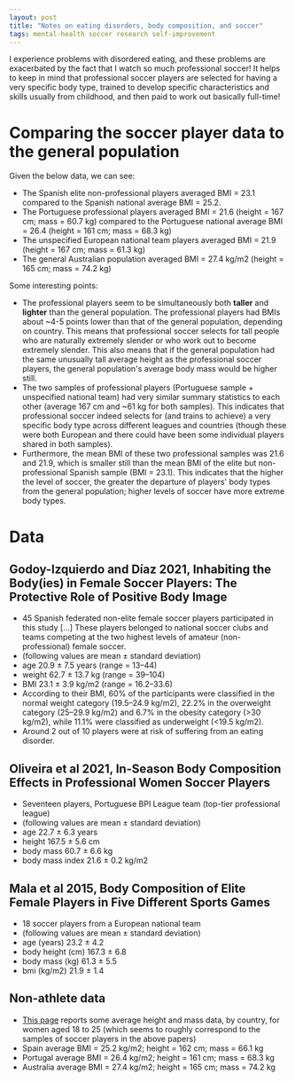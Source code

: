 ```yaml
---
layout: post
title: "Notes on eating disorders, body composition, and soccer"
tags: mental-health soccer research self-improvement
---
```


I experience problems with disordered eating, and these problems are exacerbated by the fact that I watch so much professional soccer! It helps to keep in mind that professional soccer players are selected for having a very specific body type, trained to develop specific characteristics and skills usually from childhood, and then paid to work out basically full-time!

# Comparing the soccer player data to the general population
Given the below data, we can see:
- The Spanish elite non-professional players averaged BMI = 23.1 compared to the Spanish national average BMI = 25.2.
- The Portuguese professional players averaged BMI = 21.6 (height = 167 cm; mass = 60.7 kg) compared to the Portuguese national average BMI = 26.4 (height = 161 cm; mass = 68.3 kg)
- The unspecified European national team players averaged BMI = 21.9 (height = 167 cm; mass = 61.3 kg)
- The general Australian population averaged BMI = 27.4 kg/m2 (height = 165 cm; mass = 74.2 kg)

Some interesting points:
- The professional players seem to be simultaneously both **taller** and **lighter** than the general population. The professional players had BMIs about ~4-5 points lower than that of the general population, depending on country. This means that professional soccer selects for tall people who are naturally extremely slender or who work out to become extremely slender. This also means that if the general population had the same unusually tall average height as the professional soccer players, the general population's average body mass would be higher still.
- The two samples of professional players (Portuguese sample + unspecified national team) had very similar summary statistics to each other (average 167 cm and ~61 kg for both samples). This indicates that professional soccer indeed selects for (and trains to achieve) a very specific body type across different leagues and countries (though these were both European and there could have been some individual players shared in both samples).
- Furthermore, the mean BMI of these two professional samples was 21.6 and 21.9, which is smaller still than the mean BMI of the elite but non-professional Spanish sample (BMI = 23.1). This indicates that the higher the level of soccer, the greater the departure of players' body types from the general population; higher levels of soccer have more extreme body types.

# Data

## Godoy-Izquierdo and Díaz 2021, Inhabiting the Body(ies) in Female Soccer Players: The Protective Role of Positive Body Image
- 45 Spanish federated non-elite female soccer players participated in this study [...] These players belonged to national soccer clubs and teams competing at the two highest levels of amateur (non-professional) female soccer.
- (following values are mean ± standard deviation)
- age 20.9 ± 7.5 years (range = 13–44)
- weight 62.7 ± 13.7 kg (range = 39–104)
- BMI 23.1 ± 3.9 kg/m2 (range = 16.2–33.6)
- According to their BMI, 60% of the participants were classified in the normal weight category (19.5–24.9 kg/m2), 22.2% in the overweight category (25–29.9 kg/m2) and 6.7% in the obesity category (>30 kg/m2), while 11.1% were classified as underweight (<19.5 kg/m2).
- Around 2 out of 10 players were at risk of suffering from an eating disorder.

## Oliveira et al 2021, In-Season Body Composition Effects in Professional Women Soccer Players
- Seventeen players, Portuguese BPI League team (top-tier professional league)
- (following values are mean ± standard deviation)
- age 22.7 ± 6.3 years
- height 167.5 ± 5.6 cm
- body mass 60.7 ± 6.6 kg
- body mass index 21.6 ± 0.2 kg/m2

## Mala et al 2015, Body Composition of Elite Female Players in Five Different Sports Games
- 18 soccer players from a European national team
- (following values are mean ± standard deviation)
- age (years) 23.2 ± 4.2
- body height (cm) 167.3 ± 6.8
- body mass (kg) 61.3 ± 5.5
- bmi (kg/m2) 21.9 ± 1.4

## Non-athlete data
- [This page](https://www.worlddata.info/average-bodyheight.php) reports some average height and mass data, by country, for women aged 18 to 25 (which seems to roughly correspond to the samples of soccer players in the above papers)
- Spain average BMI = 25.2 kg/m2; height = 162 cm; mass = 66.1 kg
- Portugal average BMI = 26.4 kg/m2; height = 161 cm; mass = 68.3 kg
- Australia average BMI = 27.4 kg/m2; height = 165 cm; mass = 74.2 kg
